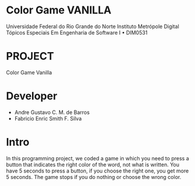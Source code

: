 # Color Game VANILLA
Universidade Federal do Rio Grande do Norte Instituto Metrópole Digital Tópicos Especiais Em Engenharia de Software I • DIM0531

# PROJECT
Color Game Vanilla

# Developer
 - Andre Gustavo C. M. de Barros
 - Fabricio Enric Smith F. Silva

# Intro
In this programming project, we coded a game in which you need to press a button that indicates the right color of the word, not what is written. You have 5 seconds to press a button, if you choose the right one, you get more 5 seconds. The game stops if you do nothing or choose the wrong color.
